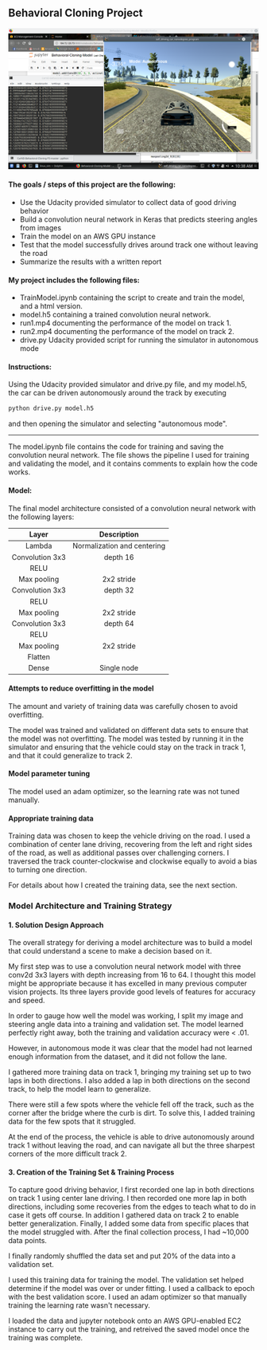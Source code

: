 ## Behavioral Cloning Project

![Autonomous mode](SDCsim.png)

#### The goals / steps of this project are the following:
* Use the Udacity provided simulator to collect data of good driving behavior
* Build a convolution neural network in Keras that predicts steering angles from images
* Train the model on an AWS GPU instance
* Test that the model successfully drives around track one without leaving the road
* Summarize the results with a written report


#### My project includes the following files:
* TrainModel.ipynb containing the script to create and train the model, and a html version.
* model.h5 containing a trained convolution neural network.
* run1.mp4 documenting the performance of the model on track 1.
* run2.mp4 documenting the performance of the model on track 2.
* drive.py Udacity provided script for running the simulator in autonomous mode

#### Instructions:

Using the Udacity provided simulator and drive.py file, and my model.h5, the car can be driven autonomously around the track by executing 
```sh
python drive.py model.h5
```
and then opening the simulator and selecting "autonomous mode".

---

The model.ipynb file contains the code for training and saving the convolution neural network. The file shows the pipeline I used for training and validating the model, and it contains comments to explain how the code works.

#### Model:

The final model architecture consisted of a convolution neural network with the following layers:

| Layer         		|     Description	        					| 
|:---------------------:|:---------------------------------------------:| 
| Lambda         		| Normalization and centering  					| 
| Convolution 3x3     	| depth 16 	|
| RELU					|												|
| Max pooling	      	| 2x2 stride 		    		|
| Convolution 3x3	    | depth 32	|
| RELU                  |                                               |
| Max pooling	      	| 2x2 stride 		    		|
| Convolution 3x3     	| depth 64 	|
| RELU					|												|
| Max pooling	      	| 2x2 stride 		    		|
| Flatten	      	| 	    		|
| Dense         | Single node |

#### Attempts to reduce overfitting in the model

The amount and variety of training data was carefully chosen to avoid overfitting.

The model was trained and validated on different data sets to ensure that the model was not overfitting. The model was tested by running it in the simulator and ensuring that the vehicle could stay on the track in track 1, and that it could generalize to track 2.

#### Model parameter tuning

The model used an adam optimizer, so the learning rate was not tuned manually.

#### Appropriate training data

Training data was chosen to keep the vehicle driving on the road. I used a combination of center lane driving, recovering from the left and right sides of the road, as well as additional passes over challenging corners. I traversed the track counter-clockwise and clockwise equally to avoid a bias to turning one direction.

For details about how I created the training data, see the next section. 

### Model Architecture and Training Strategy

#### 1. Solution Design Approach

The overall strategy for deriving a model architecture was to build a model that could understand a scene to make a decision based on it.

My first step was to use a convolution neural network model with three conv2d 3x3 layers with depth increasing from 16 to 64. I thought this model might be appropriate because it has excelled in many previous computer vision projects. Its three layers provide good levels of features for accuracy and speed.

In order to gauge how well the model was working, I split my image and steering angle data into a training and validation set. The model learned perfectly right away, both the training and validation accuracy were < .01.

However, in autonomous mode it was clear that the model had not learned enough information from the dataset, and it did not follow the lane.

I gathered more training data on track 1, bringing my training set up to two laps in both directions. I also added a lap in both directions on the second track, to help the model learn to generalize.

There were still a few spots where the vehicle fell off the track, such as the corner after the bridge where the curb is dirt. To solve this, I added training data for the few spots that it struggled.

At the end of the process, the vehicle is able to drive autonomously around track 1 without leaving the road, and can navigate all but the three sharpest corners of the more difficult track 2.


#### 3. Creation of the Training Set & Training Process

To capture good driving behavior, I first recorded one lap in both directions on track 1 using center lane driving. I then recorded one more lap in both directions, including some recoveries from the edges to teach what to do in case it gets off course.
In addition I gathered data on track 2 to enable better generalization.
Finally, I added some data from specific places that the model struggled with.
After the final collection process, I had ~10,000 data points.

I finally randomly shuffled the data set and put 20% of the data into a validation set. 

I used this training data for training the model. The validation set helped determine if the model was over or under fitting. I used a callback to epoch with the best validation score. I used an adam optimizer so that manually training the learning rate wasn't necessary.

I loaded the data and jupyter notebook onto an AWS GPU-enabled EC2 instance to carry out the training, and retreived the saved model once the training was complete.
